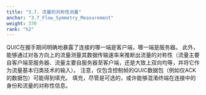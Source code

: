 ```yaml
---
title: "3.7. 流量的对称性测量"
anchor: "3.7_Flow_Symmetry_Measurement"
weight: 370
rank: "h2"
---
```


QUIC在握手期间明确地暴露了连接的哪一端是客户端，哪一端是服务器。
此外，能够通过对各方向上的流量测量其数据传输速率来推断出流量的对称性（流量主要自客户端至服务器、流量主要自服务器至客户端，还是大致上双向均等，并将它作为流量基本归类技术的输入）。
注意，仅包含控制帧的QUIC数据包（例如仅ACK的数据包）可能得到填充。
填充，尽管是可选的，或许能够混淆终端在连接中的身份和流量的对称性信息。
